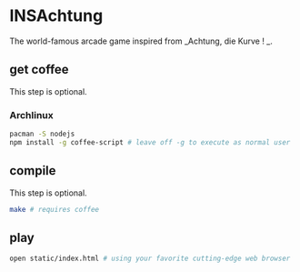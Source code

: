# INSAchtung

The world-famous arcade game inspired from _Achtung, die Kurve ! _.

## get coffee
This step is optional.
### Archlinux
```bash
pacman -S nodejs
npm install -g coffee-script # leave off -g to execute as normal user
```

## compile
This step is optional.
```bash
make # requires coffee
```

## play
```bash
open static/index.html # using your favorite cutting-edge web browser 
```